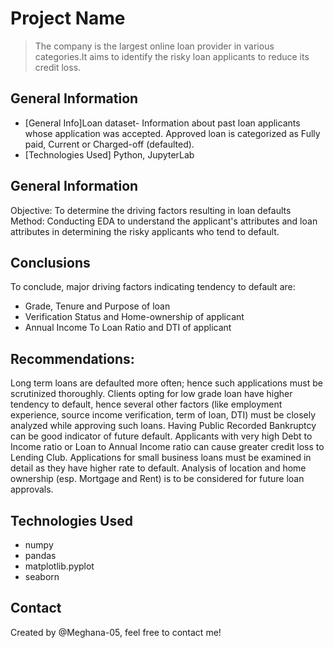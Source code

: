 # Project Name
> The company is the largest online loan provider in various categories.It aims to identify the risky loan applicants to reduce its credit loss. 


## General Information
* [General Info]Loan dataset- Information about past loan applicants whose application was accepted. Approved loan is categorized as Fully paid, Current or Charged-off (defaulted).
* [Technologies Used] Python, JupyterLab

## General Information
Objective: To determine the driving factors resulting in loan defaults
Method: Conducting EDA to understand the applicant's attributes and loan attributes in determining the risky applicants who tend to default. 

## Conclusions
To conclude, major driving factors indicating tendency to default are:
- Grade, Tenure and Purpose of loan
- Verification Status and Home-ownership of applicant
- Annual Income To Loan Ratio and DTI of applicant

## Recommendations:
Long term loans are defaulted more often; hence such applications must be scrutinized thoroughly.
Clients opting for low grade loan have higher tendency to default, hence several other factors (like employment experience, source income verification, term of loan, DTI) must be closely analyzed while approving such loans.
Having Public Recorded Bankruptcy can be good indicator of future default.
Applicants with very high Debt to Income ratio or Loan to Annual Income ratio can cause greater credit loss to Lending Club.
Applications for small business loans must be examined in detail as they have higher rate to default. 
Analysis of location and home ownership (esp. Mortgage and Rent) is to be considered for future loan approvals.

## Technologies Used
- numpy
- pandas
- matplotlib.pyplot
- seaborn

## Contact
Created by @Meghana-05, feel free to contact me!
